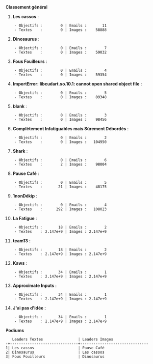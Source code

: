 __**Classement général**__
1. **Les cassos** :
```
    - Objectifs :        0 | Emails :       11
    - Textes    :        0 | Images :    58888
```

2. **Dinosaurus** :
```
    - Objectifs :        0 | Emails :        7
    - Textes    :        0 | Images :    59032
```

3. **Fous Fouilleurs** :
```
    - Objectifs :        0 | Emails :        4
    - Textes    :        0 | Images :    59354
```

4. **ImportError: libcudart.so.10.1: cannot open shared object file** :
```
    - Objectifs :        0 | Emails :        5
    - Textes    :        0 | Images :    89348
```

5. **blank** :
```
    - Objectifs :        0 | Emails :        3
    - Textes    :        0 | Images :    98456
```

6. **Complètement Infatiguables mais Sûrement Débordés** :
```
    - Objectifs :        0 | Emails :        2
    - Textes    :        0 | Images :   104950
```

7. **Shark** :
```
    - Objectifs :        0 | Emails :        6
    - Textes    :        2 | Images :    98004
```

8. **Pause Café** :
```
    - Objectifs :        0 | Emails :        5
    - Textes    :       21 | Images :    48175
```

9. **1nonDékip** :
```
    - Objectifs :        0 | Emails :        4
    - Textes    :      292 | Images :   108023
```

10. **La Fatigue** :
```
    - Objectifs :       18 | Emails :        2
    - Textes    : 2.147e+9 | Images : 2.147e+9
```

11. **team13** :
```
    - Objectifs :       18 | Emails :        2
    - Textes    : 2.147e+9 | Images : 2.147e+9
```

12. **Kaws** :
```
    - Objectifs :       34 | Emails :        1
    - Textes    : 2.147e+9 | Images : 2.147e+9
```

13. **Approximate Inputs** :
```
    - Objectifs :       34 | Emails :        1
    - Textes    : 2.147e+9 | Images : 2.147e+9
```

14. **J'ai pas d'idée** :
```
    - Objectifs :       34 | Emails :        1
    - Textes    : 2.147e+9 | Images : 2.147e+9
```


__**Podiums**__
```
   Leaders Textes                | Leaders Images                
-+-------------------------------+-------------------------------
1| Les cassos                    | Pause Café                    
2| Dinosaurus                    | Les cassos                    
3| Fous Fouilleurs               | Dinosaurus                    
```
